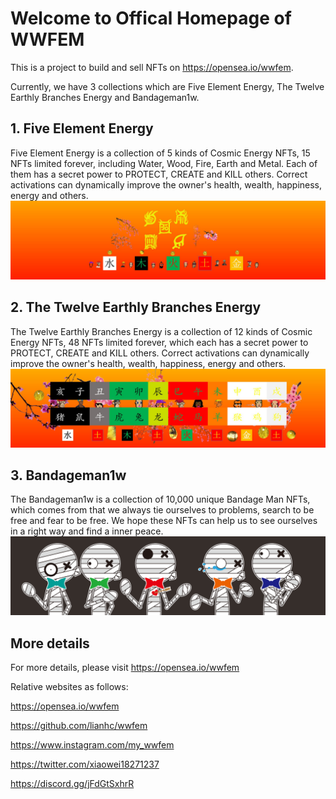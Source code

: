 # Welcome to Offical Homepage of WWFEM
 This is a project to build and sell NFTs on https://opensea.io/wwfem.
 
 Currently, we have 3 collections which are Five Element Energy, The Twelve Earthly Branches Energy and Bandageman1w.

## 1. Five Element Energy
Five Element Energy is a collection of 5 kinds of Cosmic Energy NFTs, 15 NFTs limited forever, including Water, Wood, Fire, Earth and Metal. Each of them has a secret power to PROTECT, CREATE and KILL others. Correct activations can dynamically improve the owner's health, wealth, happiness, energy and others.
![bannerFive Element Energy](https://github.com/lianhc/wwfem/blob/main/logo/5.png)

## 2. The Twelve Earthly Branches Energy
The Twelve Earthly Branches Energy is a collection of 12 kinds of Cosmic Energy NFTs, 48 NFTs limited forever, which each has a secret power to PROTECT, CREATE and KILL others. Correct activations can dynamically improve the owner's health, wealth, happiness, energy and others.
![banner The Twelve Earthly Branches Energy](https://github.com/lianhc/wwfem/blob/main/logo/4.png)

## 3. Bandageman1w
The Bandageman1w is a collection of 10,000 unique Bandage Man NFTs, which comes from that we always tie ourselves to problems, search to be free and fear to be free. We hope these NFTs can help us to see ourselves in a right way and find a inner peace.
![banner Bandageman1w](https://github.com/lianhc/wwfem/blob/main/logo/Banner.png)

## More details
For more details, please visit https://opensea.io/wwfem

Relative websites as follows:

https://opensea.io/wwfem

https://github.com/lianhc/wwfem

https://www.instagram.com/my_wwfem

https://twitter.com/xiaowei18271237

https://discord.gg/jFdGtSxhrR

